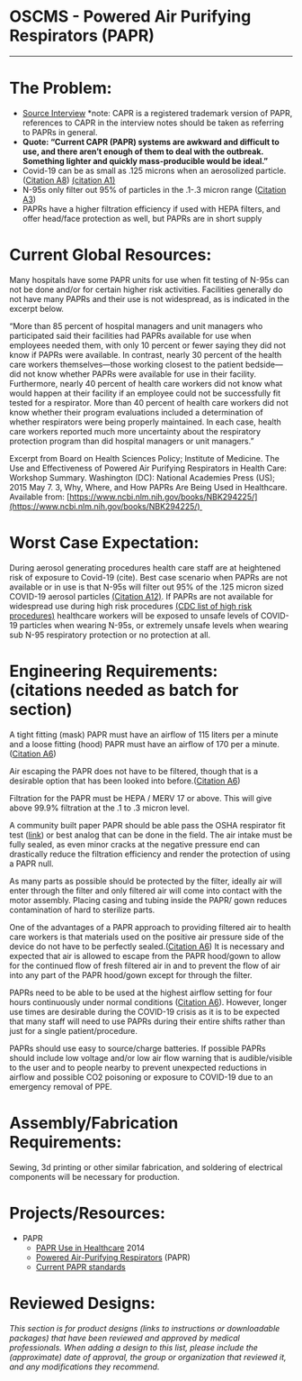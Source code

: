 # OSCMS - Powered Air Purifying Respirators (PAPR)

---

# The Problem:

- [Source Interview](https://docs.google.com/document/d/1z7laOQVwt7IMlkoEnKB8dmXo-s_ytuRpLZAG7_KQ0jg/edit?usp=sharing) *note: CAPR is a registered trademark version of PAPR, references to CAPR in the interview notes should be taken as referring to PAPRs in general.
- **Quote: “Current CAPR (PAPR) systems are awkward and difficult to use, and there aren’t enough of them to deal with the outbreak. Something lighter and quickly mass-producible would be ideal.”**
- Covid-19 can be as small as .125 microns when an aerosolized particle. ([Citation A8](https://www.ncbi.nlm.nih.gov/pmc/articles/PMC4369385/)) [(citation A1)](https://www.who.int/news-room/commentaries/detail/modes-of-transmission-of-virus-causing-covid-19-implications-for-ipc-precaution-recommendations)
- N-95s only filter out 95% of particles in the .1-.3 micron range ([Citation A3](https://www.tandfonline.com/doi/pdf/10.1080/15428119891010389?needAccess=true))
- PAPRs have a higher filtration efficiency if used with HEPA filters, and offer head/face protection as well, but PAPRs are in short supply

# Current Global Resources:

Many hospitals have some PAPR units for use when fit testing of N-95s can not be done and/or for certain higher risk activities. Facilities generally do not have many PAPRs and their use is not widespread, as is indicated in the excerpt below.

“More than 85 percent of hospital managers and unit managers who participated said their facilities had PAPRs available for use when employees needed them, with only 10 percent or fewer saying they did not know if PAPRs were available. In contrast, nearly 30 percent of the health care workers themselves—those working closest to the patient bedside—did not know whether PAPRs were available for use in their facility. Furthermore, nearly 40 percent of health care workers did not know what would happen at their facility if an employee could not be successfully fit tested for a respirator. More than 40 percent of health care workers did not know whether their program evaluations included a determination of whether respirators were being properly maintained. In each case, health care workers reported much more uncertainty about the respiratory protection program than did hospital managers or unit managers.”

Excerpt from Board on Health Sciences Policy; Institute of Medicine. The Use and Effectiveness of Powered Air Purifying Respirators in Health Care: Workshop Summary. Washington (DC): National Academies Press (US); 2015 May 7. 3, Why, Where, and How PAPRs Are Being Used in Healthcare. Available from: [https://www.ncbi.nlm.nih.gov/books/NBK294225/](https://www.ncbi.nlm.nih.gov/books/NBK294225/) 

# Worst Case Expectation:

During aerosol generating procedures health care staff are at heightened risk of exposure to Covid-19 (cite). Best case scenario when PAPRs are not available or in use is that N-95s will filter out 95% of the .125 micron sized COVID-19 aerosol particles [(Citation A12)](https://www.tandfonline.com/doi/pdf/10.1080/15428119891010389?needAccess=true). If PAPRs are not available for widespread use during high risk procedures [(CDC list of high risk procedures)](https://www.cdc.gov/coronavirus/2019-ncov/hcp/guidance-risk-assesment-hcp.html) healthcare workers will be exposed to unsafe levels of COVID-19 particles when wearing N-95s, or extremely unsafe levels when wearing sub N-95 respiratory protection or no protection at all.

# Engineering Requirements: (citations needed as batch for section)

A tight fitting (mask) PAPR must have an airflow of 115 liters per a minute and a loose fitting (hood) PAPR must have an airflow of 170 per a minute. ([Citation A6](https://www.ncbi.nlm.nih.gov/books/NBK294223))

Air escaping the PAPR does not have to be filtered, though that is a desirable option that has been looked into before.([Citation A6](https://www.ncbi.nlm.nih.gov/books/NBK294223))

Filtration for the PAPR must be HEPA / MERV 17 or above. This will give above 99.9% filtration at the .1 to .3 micron level.

A community built paper PAPR should be able pass the OSHA respirator fit test ([link](https://www.osha.gov/video/respiratory_protection/fittesting.html)) or best analog that can be done in the field. The air intake must be fully sealed, as even minor cracks at the negative pressure end can drastically reduce the filtration efficiency and render the protection of using a PAPR null.

As many parts as possible should be protected by the filter, ideally air will enter through the filter and only filtered air will come into contact with the motor assembly. Placing casing and tubing inside the PAPR/ gown reduces contamination of hard to sterilize parts.

One of the advantages of a PAPR approach to providing filtered air to health care workers is that materials used on the positive air pressure side of the device do not have to be perfectly sealed.([Citation A6](https://www.ncbi.nlm.nih.gov/books/NBK294223)) It is necessary and expected that air is allowed to escape from the PAPR hood/gown to allow for the continued flow of fresh filtered air in and to prevent the flow of air into any part of the PAPR hood/gown except for through the filter.

PAPRs need to be able to be used at the highest airflow setting for four hours continuously under normal conditions ([Citation A6](https://www.ncbi.nlm.nih.gov/books/NBK294223)). However, longer use times are desirable during the COVID-19 crisis as it is to be expected that many staff will need to use PAPRs during their entire shifts rather than just for a single patient/procedure.

PAPRs should use easy to source/charge batteries. If possible PAPRs should include low voltage and/or low air flow warning that is audible/visible to the user and to people nearby to prevent unexpected reductions in airflow and possible CO2 poisoning or exposure to COVID-19 due to an emergency removal of PPE.

# Assembly/Fabrication Requirements:

Sewing, 3d printing or other similar fabrication, and soldering of electrical components will be necessary for production.

# Projects/Resources:

- PAPR
    - [PAPR Use in Healthcare](http://nationalacademies.org/hmd/~/media/Files/Activity%20Files/PublicHealth/PPEinWorkplace/2014-AUG-7/Larry%20Green.pdf) 2014
    - [Powered Air-Purifying Respirators](https://en.wikipedia.org/wiki/Powered_air-purifying_respirator) (PAPR)
    - [Current PAPR standards](https://www.ncbi.nlm.nih.gov/books/NBK294223/)

# Reviewed Designs:

*This section is for product designs (links to instructions or downloadable packages) that have been reviewed and approved by medical professionals. When adding a design to this list, please include the (approximate) date of approval, the group or organization that reviewed it, and any modifications they recommend.*
